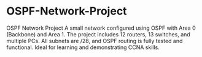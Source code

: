 # OSPF-Network-Project
OSPF Network Project A small network configured using OSPF with Area 0 (Backbone) and Area 1. The project includes 12 routers, 13 switches, and multiple PCs. All subnets are /28, and OSPF routing is fully tested and functional. Ideal for learning and demonstrating CCNA skills.  

